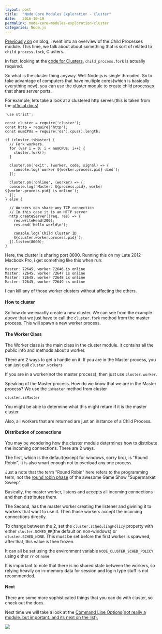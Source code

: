 ```yaml
---
layout: post
title:  "Node Core Modules Exploration - Cluster"
date:   2016-10-19
permalink: node-core-modules-exploration-cluster
categories: Node.js 
---
```


[Previously on](http://blog.lholmquist.org/node-core-modules-exploration-child-processes/) on blog, i went into an overview of the Child Processes module.  This time, we talk about about something that is sort of related to `child_process.fork`, Clusters.

In fact, looking at the [code for Clusters](https://github.com/nodejs/node/blob/master/lib/cluster.js#L6), `child_process.fork` is actually required.

So what is the cluster thing anyway. Well Node.js is single threaded.  So to take advantage of computers that have multiple cores(which is basically everything now), you can use the cluster module to create child processes that share server ports.

For example, lets take a look at a clustered http server.(this is taken from the [official docs](https://nodejs.org/dist/latest-v6.x/docs/api/cluster.html#cluster_cluster))

	'use strict';

	const cluster = require('cluster');
	const http = require('http');
	const numCPUs = require('os').cpus().length;

    if (cluster.isMaster) {
      // Fork workers.
      for (var i = 0; i < numCPUs; i++) {
        cluster.fork();
      }
    
      cluster.on('exit', (worker, code, signal) => {
        console.log(`worker ${worker.process.pid} died`);
      });
    
      cluster.on('online', (worker) => {
      console.log(`Master: ${process.pid}, worker          ${worker.process.pid} is online`);
      });
    } else {
    
      // Workers can share any TCP connection
      // In this case it is an HTTP server
      http.createServer((req, res) => {
        res.writeHead(200);
        res.end('hello world\n');
    
        console.log(`Child Cluster ID
        ${cluster.worker.process.pid}`);
      }).listen(8000);
    }


Here, the cluster is sharing port 8000.  Running this on my Late 2012 Macbook Pro, i get something like this when run:

	Master: 72645, worker 72646 is online
	Master: 72645, worker 72647 is online
	Master: 72645, worker 72648 is online
	Master: 72645, worker 72649 is online


I can kill any of those worker clusters without affecting the others. 

#### How to cluster

So how do we exactly create a new cluster.  We can see from the example above that we just have to call the `cluster.fork` method from the master process.  This will spawn a new worker process.

#### The Worker Class

The Worker class is the main class in the cluster module.  It contains all the public info and methods about a worker.

There are 2 ways to get a handle on it.  If you are in the Master process, you can just call `cluster.workers`

If you are in a worker(not the master process), then just use `cluster.worker`.

Speaking of the Master process.  How do we know that we are in the Master process? We use the `isMaster` method from cluster

	cluster.isMaster
    
You might be able to determine what this might return if it is the master cluster.


Also, all workers that are returned are just an instance of a Child Process.

#### Distribution of connections

You may be wondering how the cluster module determines how to distribute the incoming connections.  There are 2 ways.

The first, which is the default(except for windows, sorry bro), is "Round Robin".  It is also smart enough not to overload any one process.

Just a note that the term "Round Robin" here refers to the programming term, not the [round robin phase](https://en.wikipedia.org/wiki/Supermarket_Sweep#Round_Robin_game) of the awesome Game Show "Supermarket Sweep"

Basically, the master worker, listens and accepts all incoming connections and then distributes them.

The Second, has the master worker creating the listener and givining it to workers that want to use it.  Then those workers accept the incoming connections directly.

To change between the 2, set the `cluster.schedulingPolicy` property with either `cluster.SCHED_RR`(the default on non-windows) or `cluster.SCHED_NONE`.  This must be set before the first worker is spawned, after that, this value is then frozen.

It can all be set using the environment variable `NODE_CLUSTER_SCHED_POLICY` using either `rr` or `none`

It is important to note that there is no shared state between the workers,  so relying heavily on in-memory data for session and login type stuff is not recommended.


#### Next

There are some more sophisticated things that you can do with cluster, so check out the docs.

Next time we will take a look at the [Command Line Options(not really a module, but important, and its next on the list).](http://blog.lholmquist.org/node-core-modules-exploration-command-line-options/)


![](http://wannasmile.com/wp-content/uploads/2012/07/252694229062147106_xmeVPOrF_f.jpg)
